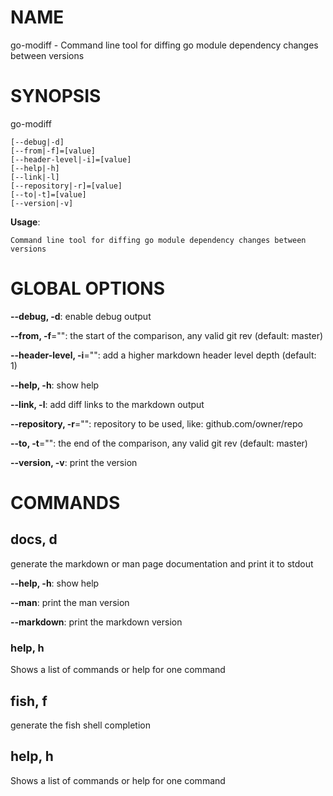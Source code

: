 # NAME

go-modiff - Command line tool for diffing go module dependency changes between versions

# SYNOPSIS

go-modiff

```
[--debug|-d]
[--from|-f]=[value]
[--header-level|-i]=[value]
[--help|-h]
[--link|-l]
[--repository|-r]=[value]
[--to|-t]=[value]
[--version|-v]
```

**Usage**:

```
Command line tool for diffing go module dependency changes between versions
```

# GLOBAL OPTIONS

**--debug, -d**: enable debug output

**--from, -f**="": the start of the comparison, any valid git rev (default: master)

**--header-level, -i**="": add a higher markdown header level depth (default: 1)

**--help, -h**: show help

**--link, -l**: add diff links to the markdown output

**--repository, -r**="": repository to be used, like: github.com/owner/repo

**--to, -t**="": the end of the comparison, any valid git rev (default: master)

**--version, -v**: print the version


# COMMANDS

## docs, d

generate the markdown or man page documentation and print it to stdout

**--help, -h**: show help

**--man**: print the man version

**--markdown**: print the markdown version

### help, h

Shows a list of commands or help for one command

## fish, f

generate the fish shell completion

## help, h

Shows a list of commands or help for one command


